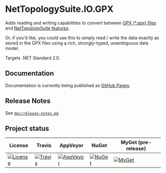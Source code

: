 ﻿NetTopologySuite.IO.GPX
=======================

Adds reading and writing capabilities to convert between [GPX (*.gpx) files](https://www.topografix.com/gpx_for_users.asp) and [NetTopologySuite features](https://github.com/NetTopologySuite/NetTopologySuite.Features).

Or, if you'd like, you could use this to simply read / write the data exactly as stored in the GPX files using a rich, strongly-typed, unambiguous data model.

Targets .NET Standard 2.0.

## Documentation
Documentation is currently being published as [GitHub Pages](https://nettopologysuite.github.io/NetTopologySuite.IO.GPX/index.html).

## Release Notes
See [`doc/release-notes.md`](doc/release-notes.md).

## Project status
| License | Travis | AppVeyor | NuGet | MyGet (pre-release) |
| ------- | ------ | -------- | ----- | ------------------- |
| [![License](https://img.shields.io/github/license/NetTopologySuite/NetTopologySuite.IO.GPX.svg)](https://github.com/NetTopologySuite/NetTopologySuite.IO.GPX/blob/develop/LICENSE.md) | [![Travis](https://travis-ci.org/NetTopologySuite/NetTopologySuite.IO.GPX.svg?branch=develop)](https://travis-ci.org/NetTopologySuite/NetTopologySuite.IO.GPX) | [![AppVeyor](https://ci.appveyor.com/api/projects/status/vbat0vo7yisud5sx/branch/develop?svg=true)](https://ci.appveyor.com/project/airbreather/nettopologysuite-io-gpx) | [![NuGet](https://img.shields.io/nuget/v/NetTopologySuite.IO.GPX.svg)](https://www.nuget.org/packages/NetTopologySuite.IO.GPX/) | [![MyGet](https://img.shields.io/myget/nettopologysuite/vpre/NetTopologySuite.IO.GPX.svg?style=flat)](https://myget.org/feed/nettopologysuite/package/nuget/NetTopologySuite.IO.GPX) |
